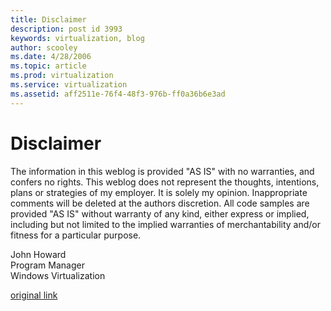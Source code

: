 ```yaml
---
title: Disclaimer
description: post id 3993
keywords: virtualization, blog
author: scooley
ms.date: 4/28/2006
ms.topic: article
ms.prod: virtualization
ms.service: virtualization
ms.assetid: aff2511e-76f4-48f3-976b-ff0a36b6e3ad
---
```


# Disclaimer

The information in this weblog is provided "AS IS" with no warranties, and confers no rights. This weblog does not represent the thoughts, intentions, plans or strategies of my employer. It is solely my opinion. Inappropriate comments will be deleted at the authors discretion. All code samples are provided "AS IS" without warranty of any kind, either express or implied, including but not limited to the implied warranties of merchantability and/or fitness for a particular purpose.

John Howard  
Program Manager  
Windows Virtualization

[original link]( https://blogs.technet.microsoft.com/virtualization/2006/04/28/disclaimer/)